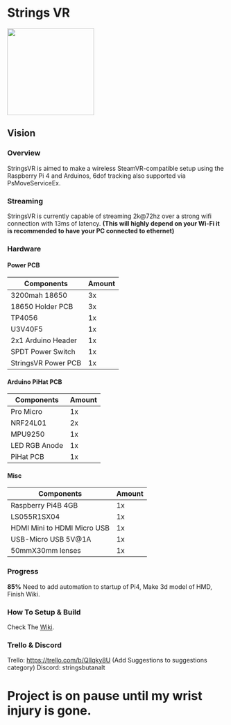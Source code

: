 # Strings VR
<img src="https://github.com/StringsVR/StringsVR/blob/main/Wiki/logo.png" width="200" height="200">

## Vision

### Overview
StringsVR is aimed to make a wireless SteamVR-compatible setup using the Raspberry Pi 4 and Arduinos, 6dof tracking also supported via PsMoveServiceEx. 

### Streaming
StringsVR is currently capable of streaming 2k@72hz over a strong wifi connection with 13ms of latency.
**(This will highly depend on your Wi-Fi it is recommended to have your PC connected to ethernet)** 

### Hardware

#### Power PCB

| Components  | Amount |
| ------------- | ------------- |
| 3200mah 18650 | 3x |
| 18650 Holder PCB | 3x |
| TP4056 | 1x |
| U3V40F5 | 1x |
| 2x1 Arduino Header | 1x |
| SPDT Power Switch | 1x |
| StringsVR Power PCB | 1x |

#### Arduino PiHat PCB
| Components  | Amount |
| ------------- | ------------- |
| Pro Micro | 1x |
| NRF24L01 | 2x |
| MPU9250 | 1x |
| LED RGB Anode | 1x |
| PiHat PCB | 1x |

#### Misc
| Components  | Amount |
| ------------- | ------------- |
| Raspberry Pi4B 4GB | 1x |
| LS055R1SX04 | 1x |
| HDMI Mini to HDMI Micro USB | 1x |
| USB-Micro USB 5V@1A | 1x |
| 50mmX30mm lenses | 1x |


### Progress 
**85%** Need to add automation to startup of Pi4, Make 3d model of HMD, Finish Wiki.

### How To Setup & Build
Check The [Wiki](https://github.com/StringsVR/StringsVR/wiki/Getting-Started).

### Trello & Discord
Trello: https://trello.com/b/QIIqky8U (Add Suggestions to suggestions category)
Discord: stringsbutanalt 

# Project is on pause until my wrist injury is gone.



